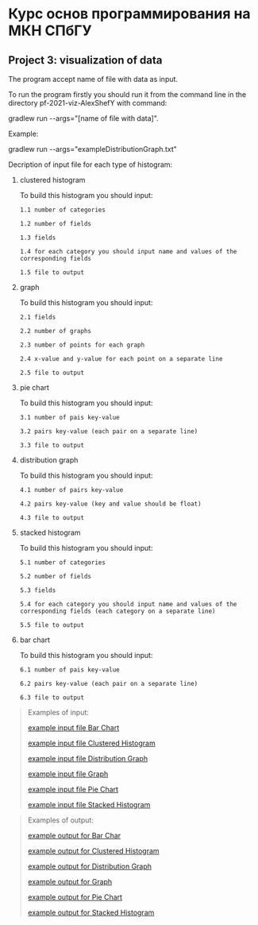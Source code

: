 # Курс основ программирования на МКН СПбГУ
## Project 3: visualization of data

The program accept name of file with data as input.

To run the program firstly you should run it from the command line
in the directory pf-2021-viz-AlexShefY with command:

gradlew run --args="[name of file with data]".

Example:

gradlew run --args="exampleDistributionGraph.txt"

Decription of input file for each type of histogram:
1. clustered histogram

   To build this histogram you should input:

       1.1 number of categories
 
       1.2 number of fields
 
       1.3 fields

       1.4 for each category you should input name and values of the corresponding fields

       1.5 file to output 
2. graph

   To build this histogram you should input:

       2.1 fields

       2.2 number of graphs

       2.3 number of points for each graph

       2.4 x-value and y-value for each point on a separate line

       2.5 file to output

3. pie chart

   To build this histogram you should input:

       3.1 number of pais key-value

       3.2 pairs key-value (each pair on a separate line)

       3.3 file to output

4. distribution graph

    To build this histogram you should input:

       4.1 number of pairs key-value

       4.2 pairs key-value (key and value should be float)

       4.3 file to output

5. stacked histogram

   To build this histogram you should input:

       5.1 number of categories

       5.2 number of fields

       5.3 fields

       5.4 for each category you should input name and values of the corresponding fields (each category on a separate line)

       5.5 file to output

6. bar chart

   To build this histogram you should input:

       6.1 number of pais key-value

       6.2 pairs key-value (each pair on a separate line)

       6.3 file to output

>Examples of input:
>
>[example input file Bar Chart](exampleBarChart.txt)
>
>[example input file Clustered Histogram](exampleClusteredHistogram.txt)
>
>[example input file Distribution Graph](exampleDistributionGraph.txt)
> 
>[example input file Graph](exampleGraph.txt)
>
>[example input file Pie Chart](examplePieChart.txt)
>
>[example input file Stacked Histogram](exampleStackedHistogram.txt)
 
>Examples of output:
> 
>[example output for Bar Char](exampleBarChartOut.png)
> 
>[example output for Clustered Histogram](exampleClusteredHistogramOut.png)
> 
>[example output for Distribution Graph](exampleDistributionGraphOut.png)
> 
>[example output for Graph](exampleGraphOut.png)
> 
>[example output for Pie Chart](examplePieChartOut.png)
> 
>[example output for Stacked Histogram](exampleStackedHistogramOut.png)